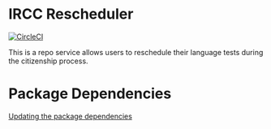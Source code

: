 # IRCC Rescheduler

[![CircleCI](https://circleci.com/gh/cds-snc/ircc-rescheduler.svg?style=svg)](https://circleci.com/gh/cds-snc/ircc-rescheduler)

This is a repo service allows users to reschedule their language tests during the citizenship process.

# Package Dependencies
[Updating the package dependencies](docs/upgrade.md)
